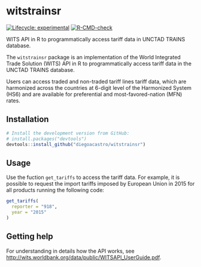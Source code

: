 # witstrainsr

<!-- badges: start -->
[![Lifecycle: experimental](https://img.shields.io/badge/lifecycle-experimental-orange.svg)](https://lifecycle.r-lib.org/articles/stages.html#experimental)
[![R-CMD-check](https://github.com/diegoacastro/witstrainsr/workflows/R-CMD-check/badge.svg)](https://github.com/diegoacastro/witstrainsr/actions)
<!-- badges: end -->

WITS API in R to programmatically access tariff data in UNCTAD TRAINS database.
 
The `witstrainsr` package is an implementation of the World Integrated Trade 
Solution (WITS) API in R to programmatically access tariff data in the UNCTAD 
TRAINS database.

Users can access traded and non-traded tariff lines tariff data, which are 
harmonized across the countries at 6-digit level of the Harmonized System (HS6) 
and are available for preferential and most-favored-nation (MFN) rates.

## Installation

```r
# Install the development version from GitHub:
# install.packages("devtools")
devtools::install_github("diegoacastro/witstrainsr")
```

## Usage

Use the fuction `get_tariffs` to access the tariff data. For example, it is possible to request the import tariffs imposed by European Union in 2015 for all products running the following code:

```r
get_tariffs(
  reporter = "918",
  year = "2015"
)
```

## Getting help

For understanding in details how the API works, see <http://wits.worldbank.org/data/public/WITSAPI_UserGuide.pdf>.
